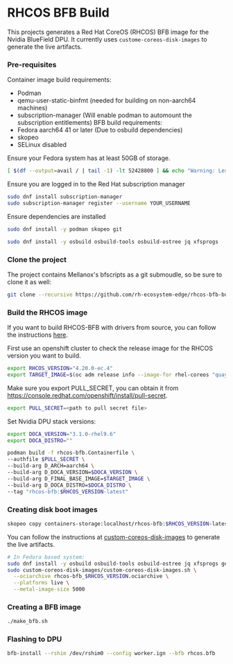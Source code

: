 # RHCOS BFB Build
This projects generates a Red Hat CoreOS (RHCOS) BFB image for the Nvidia BlueField DPU. It currently uses `custome-coreos-disk-images` to generate the live artifacts.

### Pre-requisites
Container image build requirements:
- Podman
- qemu-user-static-binfmt (needed for building on non-aarch64 machines)
- subscription-manager (Will enable podman to automount the subscription entitlements)
BFB build requirements:
- Fedora aarch64 41 or later (Due to osbuild dependencies)
- skopeo
- SELinux disabled

Ensure your Fedora system has at least 50GB of storage.
```bash
[ $(df --output=avail / | tail -1) -lt 52428800 ] && echo "Warning: Less than 50GB available"
```

Ensure you are logged in to the Red Hat subscription manager
```bash
sudo dnf install subscription-manager
sudo subscription-manager register --username YOUR_USERNAME
```

Ensure dependencies are installed
```bash
sudo dnf install -y podman skopeo git 

sudo dnf install -y osbuild osbuild-tools osbuild-ostree jq xfsprogs 
```

### Clone the project
The project contains Mellanox's bfscripts as a git submoudle, so be sure to clone it as well:
```bash
git clone --recursive https://github.com/rh-ecosystem-edge/rhcos-bfb-builder.git
```

### Build the RHCOS image
If you want to build RHCOS-BFB with drivers from source, you can follow the instructions [here](build-from-source.md).

First use an openshift cluster to check the release image for the RHCOS version you want to build.
```bash
export RHCOS_VERSION="4.20.0-ec.4"
export TARGET_IMAGE=$(oc adm release info --image-for rhel-coreos "quay.io/openshift-release-dev/ocp-release:"$RHCOS_VERSION"-aarch64")
```

Make sure you export PULL_SECRET, you can obtain it from https://console.redhat.com/openshift/install/pull-secret.
```bash
export PULL_SECRET=<path to pull secret file>
```

Set Nvidia DPU stack versions:
```bash
export DOCA_VERSION="3.1.0-rhel9.6"
export DOCA_DISTRO=""
```

```bash
podman build -f rhcos-bfb.Containerfile \
--authfile $PULL_SECRET \
--build-arg D_ARCH=aarch64 \
--build-arg D_DOCA_VERSION=$DOCA_VERSION \
--build-arg D_FINAL_BASE_IMAGE=$TARGET_IMAGE \
--build-arg D_DOCA_DISTRO=$DOCA_DISTRO \
--tag "rhcos-bfb:$RHCOS_VERSION-latest"
```

### Creating disk boot images
```bash
skopeo copy containers-storage:localhost/rhcos-bfb:$RHCOS_VERSION-latest oci-archive:rhcos-bfb_$RHCOS_VERSION.ociarchive
```

You can follow the instructions at [custom-coreos-disk-images](/custom-coreos-disk-images/README.md) to generate the live artifacts.
```bash
# In Fedora based system:
sudo dnf install -y osbuild osbuild-tools osbuild-ostree jq xfsprogs genisoimage
sudo custom-coreos-disk-images/custom-coreos-disk-images.sh \
  --ociarchive rhcos-bfb_$RHCOS_VERSION.ociarchive \
  --platforms live \
  --metal-image-size 5000
```

### Creating a BFB image
```bash
./make_bfb.sh
```

### Flashing to DPU
```bash
bfb-install --rshim /dev/rshim0 --config worker.ign --bfb rhcos.bfb
```
